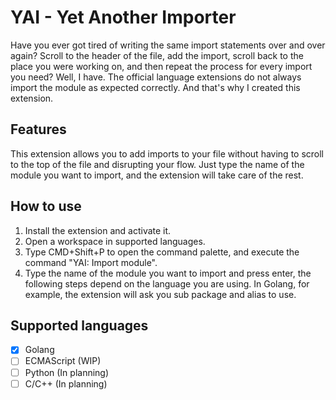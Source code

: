 # YAI - Yet Another Importer

Have you ever got tired of writing the same import statements over and over again? Scroll to the header of the file, add the import, scroll back to the place you were working on, and then repeat the process for every import you need? Well, I have. The official language extensions do not always import the module as expected correctly. And that's why I created this extension.

## Features

This extension allows you to add imports to your file without having to scroll to the top of the file and disrupting your flow. Just type the name of the module you want to import, and the extension will take care of the rest.

## How to use

1. Install the extension and activate it.
2. Open a workspace in supported languages.
3. Type CMD+Shift+P to open the command palette, and execute the command "YAI: Import module".
4. Type the name of the module you want to import and press enter, the following steps depend on the language you are using. In Golang, for example, the extension will ask you sub package and alias to use.

## Supported languages

- [x] Golang
- [ ] ECMAScript (WIP)
- [ ] Python (In planning)
- [ ] C/C++ (In planning)
